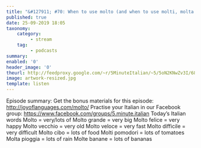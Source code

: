 ```yaml
---
title: "&#127911; #70: When to use molto (and when to use molti, molta and molte)"
published: true
date: 25-09-2019 18:05
taxonomy:
    category:
         - stream
    tag:
         - podcasts
summary:
enabled: '0'
header_image: '0'
theurl: http://feedproxy.google.com/~r/5MinuteItalian/~5/5oN2KNwZv3I/683441006-5-minute-italian-molto.mp3
image: artwork-resized.jpg
template: listen
---
```

 
Episode summary: Get the bonus materials for this episode: http://joyoflanguages.com/molto/ Practise your Italian in our Facebook group: https://www.facebook.com/groups/5.minute.italian Today’s Italian words Molto = very/lots of Molto grande = very big Molto felice = very happy Molto vecchio = very old Molto veloce = very fast Molto difficile = very difficult Molto cibo = lots of food Molti pomodori = lots of tomatoes Molta pioggia = lots of rain Molte banane = lots of bananas
